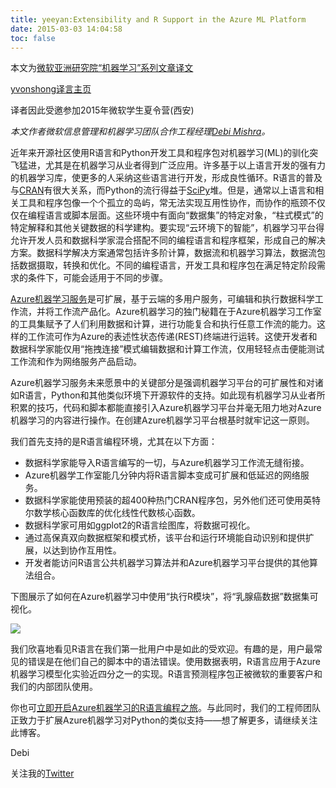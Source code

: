 ```yaml
---
title: yeeyan:Extensibility and R Support in the Azure ML Platform
date: 2015-03-03 14:04:58
toc: false
---
```


本文为[微软亚洲研究院“机器学习”系列文章译文](http://www.msra.cn/zh-cn/research/machine-learning-group/default.aspx)

[yvonshong译言主页](http://user.yeeyan.com/articles/yvonshong/translation)

译者因此受邀参加2015年微软学生夏令营(西安)

<!-- more -->

*本文作者微软信息管理和机器学习团队合作工程经理[Debi Mishra](http://social.technet.microsoft.com/Profile/Debi%20Mishra%20-%20ML?WT.mc_id=Blog_MachLearn_General_DI)。*

近年来开源社区使用R语言和Python开发工具和程序包对机器学习(ML)的驯化突飞猛进，尤其是在机器学习从业者得到广泛应用。许多基于以上语言开发的强有力的机器学习库，使更多的人采纳这些语言进行开发，形成良性循环。R语言的普及与[CRAN](http://cran.r-project.org/?WT.mc_id=Blog_MachLearn_General_DI)有很大关系，而Python的流行得益于[SciPy](http://scipy.org/index.html?WT.mc_id=Blog_MachLearn_General_DI)堆。但是，通常以上语言和相关工具和程序包像一个个孤立的岛屿，常无法实现互用性协作，而协作的瓶颈不仅仅在编程语言或脚本层面。这些环境中有面向“数据集”的特定对象，“柱式模式”的特定解释和其他关键数据的科学建构。要实现“云环境下的智能”，机器学习平台得允许开发人员和数据科学家混合搭配不同的编程语言和程序框架，形成自己的解决方案。数据科学解决方案通常包括许多阶计算，数据流和机器学习算法，数据流包括数据摄取，转换和优化。不同的编程语言，开发工具和程序包在满足特定阶段需求的条件下，可能会适用于不同的步骤。

[Azure机器学习服务](http://azure.microsoft.com/en-us/services/machine-learning/?WT.mc_id=Blog_MachLearn_General_DI)是可扩展，基于云端的多用户服务，可编辑和执行数据科学工作流，并将工作流产品化。Azure机器学习的独门秘籍在于Azure机器学习工作室的工具集赋予了人们利用数据和计算，进行功能复合和执行任意工作流的能力。这样的工作流可作为Azure的表述性状态传递(REST)终端进行运转。这使开发者和数据科学家能仅用“拖拽连接”模式编辑数据和计算工作流，仅用轻轻点击便能测试工作流和作为网络服务产品启动。

Azure机器学习服务未来愿景中的关键部分是强调机器学习平台的可扩展性和对诸如R语言，Python和其他类似环境下开源软件的支持。如此现有机器学习从业者所积累的技巧，代码和脚本都能直接引入Azure机器学习平台并毫无阻力地对Azure机器学习的内容进行操作。在创建Azure机器学习平台根基时就牢记这一原则。

我们首先支持的是R语言编程环境，尤其在以下方面：
- 数据科学家能导入R语言编写的一切，与Azure机器学习工作流无缝衔接。
- Azure机器学工作室能几分钟内将R语言脚本变成可扩展和低延迟的网络服务。
- 数据科学家能使用预装的超400种热门CRAN程序包，另外他们还可使用英特尔数学核心函数库的优化线性代数核心函数。
- 数据科学家可用如ggplot2的R语言绘图库，将数据可视化。
- 通过高保真双向数据框架和模式桥，该平台和运行环境能自动识别和提供扩展，以达到协作互用性。
- 开发者能访问R语言公共机器学习算法并和Azure机器学习平台提供的其他算法组合。

下图展示了如何在Azure机器学习中使用“执行R模块”，将“乳腺癌数据”数据集可视化。

![](https://msdnshared.blob.core.windows.net/media/TNBlogsFS/prod.evol.blogs.technet.com/CommunityServer.Blogs.Components.WeblogFiles/00/00/01/02/52/6237.R-image%201.JPG)

我们欣喜地看见R语言在我们第一批用户中是如此的受欢迎。有趣的是，用户最常见的错误是在他们自己的脚本中的语法错误。使用数据表明，R语言应用于Azure机器学习模型化实验近四分之一的实现。R语言预测程序包正被微软的重要客户和我们的内部团队使用。

你也可[立即开启Azure机器学习的R语言编程之旅](http://azure.microsoft.com/en-us/pricing/free-trial/?WT.mc_id=Blog_MachLearn_General_DI)。与此同时，我们的工程师团队正致力于扩展Azure机器学习对Python的类似支持——想了解更多，请继续关注此博客。

Debi

关注我的[Twitter](https://twitter.com/debipmishra?WT.mc_id=Blog_MachLearn_General_DI)